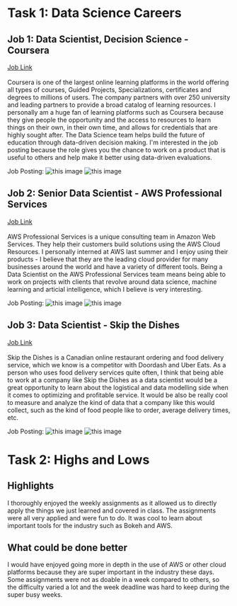 # Task 1: Data Science Careers
## Job 1: Data Scientist, Decision Science - Coursera 
[Job Link](https://jobs.lever.co/coursera/8d31d02f-ef6b-4021-9a29-11a727192762)  
<br />
Coursera is one of the largest online learning platforms in the world offering all types of courses, Guided Projects, Specializations, certificates and degrees to millions of users. The company partners with over 250 university and leading partners to provide a broad catalog of learning resources. I personally am a huge fan of learning platforms such as Coursera because they give people the opportunity and the access to resources to learn things on their own, in their own time, and allows for credentials that are highly sought after. The Data Science team helps build the future of education through data-driven decision making. I'm interested in the job posting because the role gives you the chance to work on a product that is useful to others and help make it better using data-driven evaluations. 


Job Posting: 
![this image](./images/posting1.png)
![this image](./images/posting1.2.png)

## Job 2: Senior Data Scientist - AWS Professional Services 
[Job Link](https://www.amazon.jobs/en/jobs/1501502/senior-data-scientist-aws-professional-services)  
<br />
AWS Professional Services is a unique consulting team in Amazon Web Services. They help their customers build solutions using the AWS Cloud Resources. I personally interned at AWS last summer and I enjoy using their products - I believe that they are the leading cloud provider for many businesses around the world and have a variety of different tools. Being a Data Scientist on the AWS Professional Services team means being able to work on projects with clients that revolve around data science, machine learning and articial intelligence, which I believe is very interesting. 

Job Posting: 
![this image](./images/posting2.png)
![this image](./images/posting2.2.png)

## Job 3: Data Scientist - Skip the Dishes
[Job Link](https://careers.justeattakeaway.com/global/en/job/R_017235/Data-Scientist?utm_source=indeed&utm_medium=earned_jobposting&utm_campaign=Data%20%26%20Analytics_CA_Winnipeg&utm_term=Data%20Scientist&utm_content=Winnipeg)  
<br />
Skip the Dishes is a Canadian online restaurant ordering and food delivery service, which we know is a competitor with Doordash and Uber Eats. As a person who uses food delivery services quite often, I think that being able to work at a company like Skip the Dishes as a data scientist would be a great opportunity to learn about the logistical and data modelling side when it comes to optimizing and profitable service. It would be also be really cool to measure and analyze the kind of data that a company like this would collect, such as the kind of food people like to order, average delivery times, etc. 

Job Posting: 
![this image](./images/posting3.png)
![this image](./images/posting3.2.png)


# Task 2: Highs and Lows

## Highlights 
I thoroughly enjoyed the weekly assignments as it allowed us to directly apply the things we just learned and covered in class. The assignments were all very applied and were fun to do. It was cool to learn about important tools for the industry such as Bokeh and AWS. 

## What could be done better 
I would have enjoyed going more in depth in the use of AWS or other cloud platforms because they are super important in the industry these days. Some assignments were not as doable in a week compared to others, so the difficulty varied a lot and the week deadline was hard to keep during the super busy weeks. 